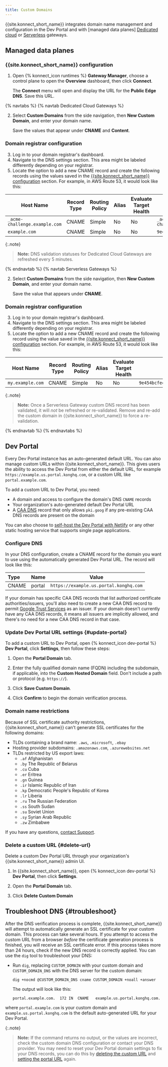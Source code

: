 ```yaml
---
title: Custom Domains
---
```


{{site.konnect_short_name}} integrates domain name management and configuration in the Dev Portal and with [managed data planes] [Dedicated cloud](/konnect/gateway-manager/dedicated-cloud-gateways/) or [Serverless](/konnect/gateway-manager/serverless-gateways/) gateways. 


## Managed data planes
### {{site.konnect_short_name}} configuration

1. Open {% konnect_icon runtimes %} **Gateway Manager**, choose a control plane to open the **Overview** dashboard, then click **Connect**.
    
    The **Connect** menu will open and display the URL for the **Public Edge DNS**. Save this URL.


{% navtabs %}
{% navtab Dedicated Cloud Gateways %}

2. Select **Custom Domains** from the side navigation, then **New Custom Domain**, and enter your domain name.

    Save the values that appear under **CNAME** and **Content**. 


### Domain registrar configuration

3. Log in to your domain registrar's dashboard.
4. Navigate to the DNS settings section. This area might be labeled differently depending on your registrar.
5. Locate the option to add a new CNAME record and create the following records using the values saved in the [{{site.konnect_short_name}} configuration](#konnect-configuration) section. For example, in AWS Route 53, it would look like this: 

| Host Name                       | Record Type | Routing Policy | Alias | Evaluate Target Health | Value                                                | TTL |
|---------------------------------|-------------|----------------|-------|------------------------|------------------------------------------------------|-----|
| `_acme-challenge.example.com` | CNAME       | Simple         | No    | No                     | `_acme-challenge.9e454bcfec.acme.gateways.konghq.com`| 300 |
| `example.com`             | CNAME       | Simple         | No    | No                     | `9e454bcfec.gateways.konghq.com`                     | 300 |


  {:.note}
  > **Note:** DNS validation statuses for Dedicated Cloud Gateways are refreshed every 5 minutes.


{% endnavtab %}
{% navtab Serverless Gateways %}

2. Select **Custom Domains** from the side navigation, then **New Custom Domain**, and enter your domain name.

    Save the value that appears under **CNAME**. 


### Domain registrar configuration

3. Log in to your domain registrar's dashboard.
4. Navigate to the DNS settings section. This area might be labeled differently depending on your registrar.
5. Locate the option to add a new CNAME record and create the following record using the value saved in the [{{site.konnect_short_name}} configuration](#konnect-configuration) section. For example, in AWS Route 53, it would look like this: 

| Host Name                       | Record Type | Routing Policy | Alias | Evaluate Target Health | Value                                                | TTL |
|---------------------------------|-------------|----------------|-------|------------------------|------------------------------------------------------|-----|
| `my.example.com`             | CNAME       | Simple         | No    | No                     | `9e454bcfec.kongcloud.dev`                     | 300 |


  {:.note}
  > **Note:** Once a Serverless Gateway custom DNS record has been validated, it will _not_ be refreshed or re-validated. Remove and re-add the custom domain in {{site.konnect_short_name}} to force a re-validation.


{% endnavtab %}
{% endnavtabs %}


## Dev Portal 

Every Dev Portal instance has an auto-generated default URL. You can also manage custom URLs within {{site.konnect_short_name}}. This gives users the ability to access the Dev Portal from either the default URL, for example `https://example.us.portal.konghq.com`, or a custom URL like `portal.example.com`.

To add a custom URL to Dev Portal, you need:

* A domain and access to configure the domain's DNS `CNAME` records
* Your organization's auto-generated default Dev Portal URL
* A [CAA DNS](https://datatracker.ietf.org/doc/html/rfc6844) record that only allows `pki.goog` if any pre-existing CAA DNS records are present on the domain

You can also choose to [self-host the Dev Portal with Netlify](/konnect/dev-portal/customization/netlify/) or any other static hosting service that supports single page applications.

### Configure DNS

In your DNS configuration, create a CNAME record for the domain you want to use using the automatically generated Dev Portal URL.
The record will look like this:

| Type  | Name   | Value                                  |
|:------|--------|----------------------------------------|
| CNAME | portal | `https://example.us.portal.konghq.com` |

If your domain has specific CAA DNS records that list authorized certificate authorities/issuers, you'll also need to create a new CAA DNS record to permit [Google Trust Services](https://pki.goog/faq/#caa) as an issuer. If your domain doesn't currently have any CAA DNS records, it means all issuers are implicitly allowed, and there's no need for a new CAA DNS record in that case.

### Update Dev Portal URL settings {#update-portal}

To add a custom URL to Dev Portal, open {% konnect_icon dev-portal %} **Dev Portal**, click **Settings**, then follow these steps:

1. Open the **Portal Domain** tab.

3. Enter the fully qualified domain name (FQDN) including the subdomain, if applicable, into the **Custom Hosted Domain** field.
   Don't include a path or protocol (e.g. `https://`).

4. Click **Save Custom Domain**.

5. Click **Confirm** to begin the domain verification process.

### Domain name restrictions

Because of SSL certificate authority restrictions, {{site.konnect_short_name}} can't generate SSL certificates
for the following domains:

* TLDs containing a brand name: `.aws`, `.microsoft`, `.ebay`
* Hosting provider subdomains: `.amazonaws.com`, `.azurewebsites.net`
* TLDs restricted by US export laws:
  * `.af` Afghanistan
  * `.by` The Republic of Belarus
  * `.cu` Cuba
  * `.er` Eritrea
  * `.gn` Guinea
  * `.ir` Islamic Republic of Iran
  * `.kp` Democratic People's Republic of Korea
  * `.lr` Liberia
  * `.ru` The Russian Federation
  * `.ss` South Sudan
  * `.su` Soviet Union
  * `.sy` Syrian Arab Republic
  * `.zw` Zimbabwe

If you have any questions, [contact Support](https://support.konghq.com).

### Delete a custom URL {#delete-url}

Delete a custom Dev Portal URL through your organization's {{site.konnect_short_name}} admin UI.

1. In {{site.konnect_short_name}}, open {% konnect_icon dev-portal %} **Dev Portal**, then click **Settings**.

2. Open the **Portal Domain** tab.

3. Click **Delete Custom Domain**

## Troubleshoot DNS {#troubleshoot}

After the DNS verification process is complete, {{site.konnect_short_name}} will attempt to automatically generate
an SSL certificate for your custom domain. This process can take several hours. If you attempt to access the custom URL from a browser _before_ the certificate generation process is finished,
you will receive an SSL certificate error.  If this process takes more than 24 hours,
check if the new DNS record is correctly applied. You can use the `dig` tool to troubleshoot your DNS:

* Run `dig`, replacing `CUSTOM_DOMAIN` with your custom domain
and `CUSTOM_DOMAIN_DNS` with the DNS server for the custom domain:

   ```shell
   dig +nocmd @CUSTOM_DOMAIN_DNS cname CUSTOM_DOMAIN +noall +answer
   ```

   The output will look like this:

   ```shell
   portal.example.com.	172	IN	CNAME	example.us.portal.konghq.com.
   ```

where `portal.example.com` is your custom domain and `example.us.portal.konghq.com` is the default auto-generated
URL for your Dev Portal.

{:.note}
>**Note:** If the command returns no output, or the values are incorrect, check the custom domain DNS configuration or contact your DNS provider.
>You may need to reset your Dev Portal domain settings to fix your DNS records, you can do this by [deleting the custom URL](#delete-url) and [setting the portal URL](#update-portal) again.